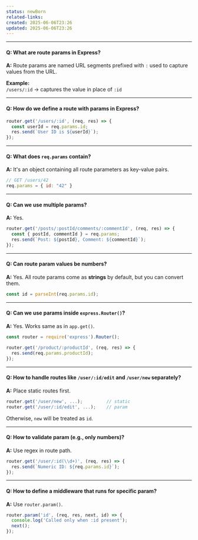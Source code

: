 ```yaml
---
status: newBorn
related-links: 
created: 2025-06-06T23:26
updated: 2025-06-06T23:26
---
```

---

#### Q: What are route params in Express?
**A:** Route params are named URL segments prefixed with `:` used to capture values from the URL.

**Example:**  
`/users/:id` → captures the value in place of `:id`

---

#### Q: How do we define a route with params in Express?
```js
router.get('/users/:id', (req, res) => {
  const userId = req.params.id;
  res.send(`User ID is ${userId}`);
});
```

---

#### Q: What does `req.params` contain?
**A:** It's an object containing all route parameters as key-value pairs.

```js
// GET /users/42
req.params = { id: "42" }
```

---

#### Q: Can we use multiple params?
**A:** Yes.

```js
router.get('/posts/:postId/comments/:commentId', (req, res) => {
  const { postId, commentId } = req.params;
  res.send(`Post: ${postId}, Comment: ${commentId}`);
});
```

---

#### Q: Can route param values be numbers?
**A:** Yes. All route params come as **strings** by default, but you can convert them.

```js
const id = parseInt(req.params.id);
```

---

#### Q: Can we use params inside `express.Router()`?
**A:** Yes. Works same as in `app.get()`.

```js
const router = require('express').Router();

router.get('/product/:productId', (req, res) => {
  res.send(req.params.productId);
});
```

---

#### Q: How to handle routes like `/user/:id/edit` and `/user/new` separately?
**A:** Place static routes first.

```js
router.get('/user/new', ...);         // static
router.get('/user/:id/edit', ...);    // param
```

Otherwise, `new` will be treated as `id`.

---

#### Q: How to validate param (e.g., only numbers)?
**A:** Use regex in route path.

```js
router.get('/user/:id(\\d+)', (req, res) => {
  res.send(`Numeric ID: ${req.params.id}`);
});
```

---

#### Q: How to define a middleware that runs for specific param?
**A:** Use `router.param()`.

```js
router.param('id', (req, res, next, id) => {
  console.log('Called only when :id present');
  next();
});
```


